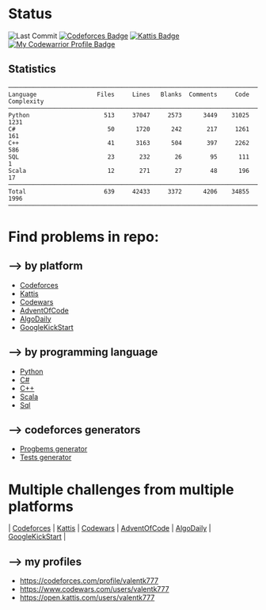 
#
# Status

<!-- ![visitor badge](https://visitor-badge.glitch.me/badge?page_id=valentk777.Competitive-Programming) -->
![Last Commit](https://img.shields.io/github/last-commit/valentk777/Competitive-Programming.svg)
[![Codeforces Badge](https://badges.joonhyung.xyz/codeforces/valentk777.svg)](https://codeforces.com/profile/valentk777)
[![Kattis Badge](https://img.shields.io/badge/Kattis-214-COLOR.svg)](https://open.kattis.com/users/valentk777)
[![My Codewarrior Profile Badge](https://www.codewars.com/users/valentk777/badges/micro)](https://www.codewars.com/users/valentk777)


## Statistics
<!--
brew install scc
scc -i cpp,cs,py,sc,sql AdventOfCode Algodaily Codeforces Codewars GoogleKickStart Kattis/
-->

```
───────────────────────────────────────────────────────────────────────────────
Language                 Files     Lines   Blanks  Comments     Code Complexity
───────────────────────────────────────────────────────────────────────────────
Python                     513     37047     2573      3449    31025       1231
C#                          50      1720      242       217     1261        161
C++                         41      3163      504       397     2262        586
SQL                         23       232       26        95      111          1
Scala                       12       271       27        48      196         17
───────────────────────────────────────────────────────────────────────────────
Total                      639     42433     3372      4206    34855       1996
───────────────────────────────────────────────────────────────────────────────
```


#
# Find problems in repo:

## --> by platform

* [Codeforces](https://github.com/valentk777/Competitive-Programming/search?q=tag-codeforces)
* [Kattis](https://github.com/valentk777/Competitive-Programming/search?q=tag-kattis)
* [Codewars](https://github.com/valentk777/Competitive-Programming/search?q=tag-codewars)
* [AdventOfCode](https://github.com/valentk777/Competitive-Programming/search?q=tag-adventofcode)
* [AlgoDaily](https://github.com/valentk777/Competitive-Programming/search?q=tag-algodaily)
* [GoogleKickStart](https://github.com/valentk777/Competitive-Programming/search?q=tag-google-kickstart)

## --> by programming language

* [Python](https://github.com/valentk777/Competitive-Programming/search?l=python)
* [C#](https://github.com/valentk777/Competitive-Programming/search?l=C%23)
* [C++](https://github.com/valentk777/Competitive-Programming/search?l=cpp)
* [Scala](https://github.com/valentk777/Competitive-Programming/search?l=scala)
* [Sql](https://github.com/valentk777/Competitive-Programming/search?l=sql)

## --> codeforces generators
* [Progbems generator](https://github.com/valentk777/Competitive-Programming/blob/main/Codeforces/Python/PROBLEM_GENERATOR.py)
* [Tests generator](https://github.com/valentk777/Competitive-Programming/blob/main/Codeforces/Python/TESTS_GENERATOR.py)

#
# Multiple challenges from multiple platforms

| [Codeforces](https://codeforces.com/)
| [Kattis](https://open.kattis.com/)
| [Codewars](https://www.codewars.com/dashboard)
| [AdventOfCode](https://adventofcode.com)
| [AlgoDaily](https://algodaily.com/dashboard)
| [GoogleKickStart](https://codingcompetitions.withgoogle.com)
|


## --> my profiles

* https://codeforces.com/profile/valentk777
* https://www.codewars.com/users/valentk777
* https://open.kattis.com/users/valentk777
